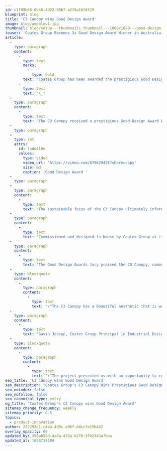 ```yaml
---
id: c1f89b68-0b48-4d22-98b7-a2f0a16f8f29
blueprint: blog
title: 'C3 Canopy wins Good Design Award'
image: blog/ampolev1.jpg
thumbnail: blog/setup---thumbnails_thumbnail---1080x1080---good-design-square.jpg
teaser: 'Coates Group Becomes 3x Good Design Award Winner in Australia with the C3 Canopy Winning in Excellence in Design and Innovation'
article:
  -
    type: paragraph
    content:
      -
        type: text
        marks:
          -
            type: bold
        text: "Coates Group has been awarded the prestigious Good Design Award for its first sustainability focused product, the C3 canopy. This is Coates third Good Design Award win since 2019. Held in the highest regard for design and innovation, the internationally renowned award was announced on Friday 8 September in Melbourne at the 2023 Australian Good Design Awards event.\_"
      -
        type: text
        text: "\_"
  -
    type: paragraph
    content:
      -
        type: text
        text: "The C3 Canopy received a prestigious Good Design Award Winner Accolade in the Product Design category in recognition for outstanding design and innovation. \_"
  -
    type: paragraph
  -
    type: set
    attrs:
      id: lodo4l8m
      values:
        type: video
        video_url: 'https://vimeo.com/879629421?share=copy'
        size: md
        caption: 'Good Design Award '
  -
    type: paragraph
  -
    type: paragraph
    content:
      -
        type: text
        text: "The sustainable focus of the C3 Canopy ultimately informed the design outcome. C3 uses smart materials like the solar glass roof for shade and shelter while capturing solar energy when the sun’s out and rainwater when it’s wet. The glass roof is supported by the glulam timber which sequests carbon, capturing it and storing it within the timber, instead of producing carbon during manufacture. The modular structure is designed to suit various environments while promoting sustainability and innovation.\_"
  -
    type: paragraph
    content:
      -
        type: text
        text: "Commissioned and designed in-house by Coates Group at its global headquarters in Sydney, Australia, the C3 Canopy is amongst a range of digital merchandising products and traditional signage products designed by Coates for its QSR, Automotive and Retail customers across the world, including Australia, United States, Canada, Europe, Asia, Middle East and more. \_"
  -
    type: paragraph
    content:
      -
        type: text
        text: 'The Good Design Awards Jury praised the C3 Canopy, commenting,'
  -
    type: blockquote
    content:
      -
        type: paragraph
        content:
          -
            type: text
            text: "\"The C3 Canopy has a beautiful aesthetic that is wonderfully sympathetic to its surroundings. We love the use of the timber against the glass, which creates a delightful contrasting effect. From its clean energy creation to its rainwater capture, the C3 Canopy has the potential to enhance the urban area where it is installed.”\_"
  -
    type: paragraph
    content:
      -
        type: text
        text: "Gavin Jessup, Coates Group Principal in Industrial Design who led the design of the C3, explained,\_"
  -
    type: blockquote
    content:
      -
        type: paragraph
        content:
          -
            type: text
            text: "\"The project presented us with an opportunity to reimagine a product that provides shade and shelter and push it further to creative positive sustainable impact.\_ We challenged our approach by putting sustainability front and center, and in doing so have created a product which is functional, flexible and adaptable to different environments.\_We are honoured to receive the Good Design Award for the C3 canopy.”\_\_\_\_"
seo_title: 'C3 Canopy wins Good Design Award'
seo_description: "Coates Group's C3 Canopy Wins Prestigious Good Design Award"
seo_noindex: false
seo_nofollow: false
seo_canonical_type: entry
og_title: "Coates Group's C3 Canopy wins Good Design Award"
sitemap_change_frequency: weekly
sitemap_priority: 0.5
topics:
  - product-innovation
author: 227293d1-c4ba-400c-a06f-d4ccfe15b482
overlay_opacity: 60
updated_by: 356ab58d-4a8a-432a-b276-3fb2343afbaa
updated_at: 1698717204
---
```


